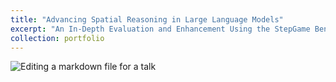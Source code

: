 ```yaml
---
title: "Advancing Spatial Reasoning in Large Language Models"
excerpt: "An In-Depth Evaluation and Enhancement Using the StepGame Benchmark <br/><img src='/images/500x300.png'>"
collection: portfolio
---
```


![Editing a markdown file for a talk](/images/AAAI-poster.png)
